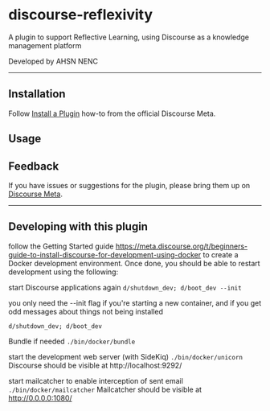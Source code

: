 # discourse-reflexivity
A plugin to support Reflective Learning, using Discourse as a knowledge management platform

Developed by AHSN NENC

------

## Installation
Follow [Install a Plugin](https://meta.discourse.org/t/install-a-plugin/19157)
how-to from the official Discourse Meta.

## Usage

## Feedback
If you have issues or suggestions for the plugin, please bring them up on
[Discourse Meta](https://meta.discourse.org).

------

## Developing with this plugin
follow the Getting Started guide https://meta.discourse.org/t/beginners-guide-to-install-discourse-for-development-using-docker to create a Docker development environment. Once done, you should be able to restart development using the following:

start Discourse applications again
`d/shutdown_dev; d/boot_dev --init`

you only need the --init flag if you're starting a new container, and if you get odd messages about things not being installed

`d/shutdown_dev; d/boot_dev`

Bundle if needed
`./bin/docker/bundle`

start the development web server (with SideKiq)
`./bin/docker/unicorn`
Discourse should be visible at
http://localhost:9292/

start mailcatcher to enable interception of sent email
`./bin/docker/mailcatcher`
Mailcatcher should be visible at
http://0.0.0.0:1080/
